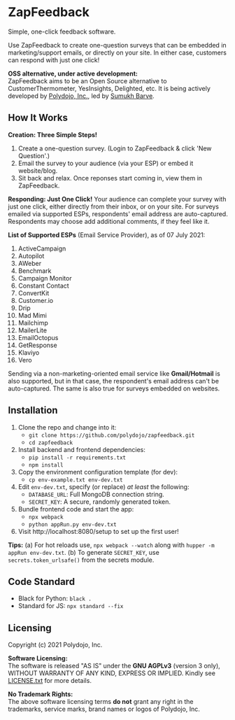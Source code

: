 ZapFeedback
===========

Simple, one-click feedback software.

Use ZapFeedback to create one-question surveys that can be embedded in marketing/support emails, or directly on your site. In either case, customers can respond with just one click!

**OSS alternative, under active development:**  
ZapFeedback aims to be an Open Source alternative to CustomerThermometer, YesInsights, Delighted, etc. It is being actively developed by [Polydojo, Inc.](https://www.polydojo.com/), led by [Sumukh Barve](https://www.sumukhbarve.com/).

How It Works
------------

**Creation: Three Simple Steps!**

1. Create a one-question survey. (Login to ZapFeedback & click 'New Question'.)
2. Email the survey to your audience (via your ESP) or embed it website/blog.
3. Sit back and relax. Once reponses start coming in, view them in ZapFeedback.

**Responding: Just One Click!**
Your audience can complete your survey with just one click, either directly from their inbox, or on your site. For surveys emailed via supported ESPs, respondents' email address are auto-captured. Respondents may choose add additional comments, if they feel like it.

**List of Supported ESPs** (Email Service Provider), as of 07 July 2021:
1. ActiveCampaign
1. Autopilot
1. AWeber
1. Benchmark
1. Campaign Monitor
1. Constant Contact
1. ConvertKit
1. Customer.io
1. Drip
1. Mad Mimi
1. Mailchimp
1. MailerLite
1. EmailOctopus
1. GetResponse
1. Klaviyo
1. Vero

Sending via a non-marketing-oriented email service like **Gmail/Hotmail** is also supported, but in that case, the respondent's email address can't be auto-captured. The same is also true for surveys embedded on websites.

Installation
------------

1. Clone the repo and change into it:
    - `git clone https://github.com/polydojo/zapfeedback.git`
    - `cd zapfeedback`
2. Install backend and frontend dependencies:
    - `pip install -r requirements.txt`
    - `npm install`
3. Copy the environment configuration template (for dev):
    - `cp env-example.txt env-dev.txt`
4. Edit `env-dev.txt`, specify (or replace) *at least* the following:
    - `DATABASE_URL`: Full MongoDB connection string.
    - `SECRET_KEY`: A secure, randomly generated token.
5. Bundle frontend code and start the app:
    - `npx webpack`
    - `python appRun.py env-dev.txt`
6. Visit http://localhost:8080/setup to set up the first user!


**Tips:** (a) For hot reloads use, `npx webpack --watch` along with `hupper -m appRun env-dev.txt`. (b) To generate `SECRET_KEY`, use `secrets.token_urlsafe()` from the secrets module.

Code Standard
-------------
- Black for Python: `black .`
- Standard for JS: `npx standard --fix`

Licensing
---------

Copyright (c) 2021 Polydojo, Inc.

**Software Licensing:**  
The software is released "AS IS" under the **GNU AGPLv3** (version 3 only), WITHOUT WARRANTY OF ANY KIND, EXPRESS OR IMPLIED. Kindly see [LICENSE.txt](./LICENSE.txt) for more details.

**No Trademark Rights:**  
The above software licensing terms **do not** grant any right in the trademarks, service marks, brand names or logos of Polydojo, Inc.

